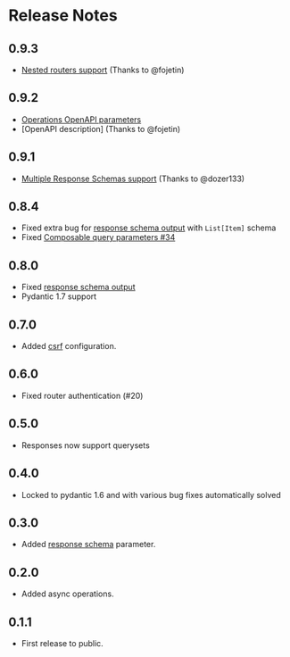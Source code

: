 # Release Notes

## 0.9.3

 * [Nested routers support](https://django-ninja.rest-framework.com/tutorial/routers/#nested-routers)  (Thanks to @fojetin)

## 0.9.2

 * [Operations OpenAPI parameters](http://django-ninja.rest-framework.com/tutorial/operation_params/)
 * [OpenAPI description] (Thanks to @fojetin)

## 0.9.1

 * [Multiple Response Schemas support](http://django-ninja.rest-framework.com/tutorial/response-schema/#multiple-response-schemas) (Thanks to @dozer133)

## 0.8.4

 * Fixed extra bug for [response schema output](https://github.com/vitalik/django-ninja/issues/19) with `List[Item]` schema
 * Fixed [Composable query parameters #34](https://github.com/vitalik/django-ninja/issues/34)

## 0.8.0

 * Fixed [response schema output](https://github.com/vitalik/django-ninja/issues/19)
 * Pydantic 1.7 support

## 0.7.0

 * Added [csrf](/tutorial/csrf) configuration.

## 0.6.0

 * Fixed router authentication (#20)
 
## 0.5.0

 * Responses now support querysets

## 0.4.0

 * Locked to pydantic 1.6 and with various bug fixes automatically solved

## 0.3.0

 * Added [response schema](/tutorial/response-schema) parameter.

## 0.2.0

 * Added async operations.

## 0.1.1

 * First release to public.
